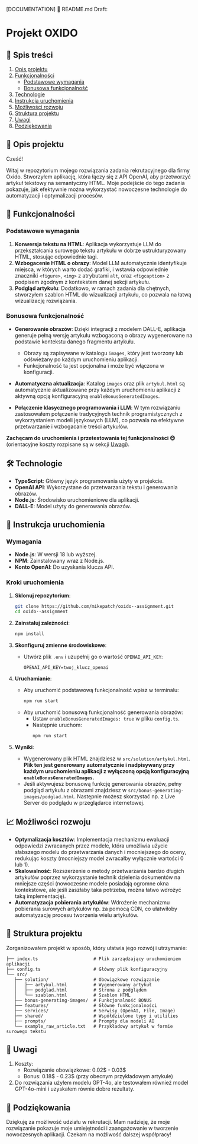 [DOCUMENTATION] 📄 README.md Draft:

# Projekt OXIDO

## 📑 Spis treści

1. [Opis projektu](#🚀-opis-projektu)
2. [Funkcjonalności](#🔧-funkcjonalności)
   - [Podstawowe wymagania](#podstawowe-wymagania)
   - [Bonusowa funkcjonalność](#bonusowa-funkcjonalność)
3. [Technologie](#🛠️-technologie)
4. [Instrukcja uruchomienia](#📝-instrukcja-uruchomienia)
5. [Możliwości rozwoju](#📈-możliwości-rozwoju)
6. [Struktura projektu](#📂-struktura-projektu)
7. [Uwagi](#📝-uwagi)
8. [Podziękowania](#🤝-podziękowania)

## 🚀 Opis projektu

Cześć!

Witaj w repozytorium mojego rozwiązania zadania rekrutacyjnego dla firmy Oxido. Stworzyłem aplikację, która łączy się z API OpenAI, aby przetworzyć artykuł tekstowy na semantyczny HTML. Moje podejście do tego zadania pokazuje, jak efektywnie można wykorzystać nowoczesne technologie do automatyzacji i optymalizacji procesów.

## 🔧 Funkcjonalności

### Podstawowe wymagania

1. **Konwersja tekstu na HTML**: Aplikacja wykorzystuje LLM do przekształcania surowego tekstu artykułu w dobrze ustrukturyzowany HTML, stosując odpowiednie tagi.
2. **Wzbogacenie HTML o obrazy**: Model LLM automatycznie identyfikuje miejsca, w których warto dodać grafiki, i wstawia odpowiednie znaczniki `<figure>`, `<img>` z atrybutami `alt`, oraz `<figcaption>` z podpisem zgodnym z kontekstem danej sekcji artykułu.
3. **Podgląd artykułu**: Dodatkowo, w ramach zadania dla chętnych, stworzyłem szablon HTML do wizualizacji artykułu, co pozwala na łatwą wizualizację rozwiązania.

### Bonusowa funkcjonalność

- **Generowanie obrazów**: Dzięki integracji z modelem DALL-E, aplikacja generuje pełną wersję artykułu wzbogaconą o obrazy wygenerowane na podstawie kontekstu danego fragmentu artykułu.

  - Obrazy są zapisywane w katalogu `images`, który jest tworzony lub odświeżany po każdym uruchomieniu aplikacji.
  - Funkcjonalność ta jest opcjonalna i może być włączona w konfiguracji.

- **Automatyczna aktualizacja**: Katalog `images` oraz plik `artykul.html` są automatycznie aktualizowane przy każdym uruchomieniu aplikacji z aktywną opcją konfiguracyjną `enableBonusGeneratedImages`.
- **Połączenie klasycznego programowania i LLM**: W tym rozwiązaniu zastosowałem połączenie tradycyjnych technik programistycznych z wykorzystaniem modeli językowych (LLM), co pozwala na efektywne przetwarzanie i wzbogacanie treści artykułów.

**Zachęcam do uruchomienia i przetestowania tej funkcjonalności 😊** (orientacyjne koszty rozpisane są w sekcji [Uwagi](#📝-uwagi)).

## 🛠️ Technologie

- **TypeScript**: Główny język programowania użyty w projekcie.
- **OpenAI API**: Wykorzystane do przetwarzania tekstu i generowania obrazów.
- **Node.js**: Środowisko uruchomieniowe dla aplikacji.
- **DALL-E**: Model użyty do generowania obrazów.

## 📝 Instrukcja uruchomienia

### Wymagania

- **Node.js**: W wersji 18 lub wyższej.
- **NPM**: Zainstalowany wraz z Node.js.
- **Konto OpenAI**: Do uzyskania klucza API.

### Kroki uruchomienia

1. **Sklonuj repozytorium**:

   ```bash
   git clone https://github.com/mikepatch/oxido--assignment.git
   cd oxido--assignment
   ```

2. **Zainstaluj zależności**:

   ```bash
   npm install
   ```

3. **Skonfiguruj zmienne środowiskowe**:

   - Utwórz plik `.env` i uzupełnij go o wartość `OPENAI_API_KEY`:
     ```plaintext
     OPENAI_API_KEY=twoj_klucz_openai
     ```

4. **Uruchamianie**:

   - Aby uruchomić podstawową funkcjonalność wpisz w terminalu:
     ```bash
     npm run start
     ```
   - Aby uruchomić bonusową funkcjonalność generowania obrazów:
     - Ustaw `enableBonusGeneratedImages: true` w pliku `config.ts`.
     - Następnie uruchom:
       ```bash
       npm run start
       ```

5. **Wyniki**:
   - Wygenerowany plik HTML znajdziesz w `src/solution/artykul.html`. **Plik ten jest generowany automatycznie i nadpisywany przy każdym uruchomieniu aplikacji z wyłączoną opcją konfiguracyjną `enableBonusGeneratedImages`.**
   - Jeśli aktywujesz bonusową funkcję generowania obrazów, pełny podgląd artykułu z obrazami znajdziesz w `src/bonus-generating-images/podglad.html`. Następnie możesz skorzystać np. z Live Server do podglądu w przeglądarce internetowej.

## 📈 Możliwości rozwoju

- **Optymalizacja kosztów**: Implementacja mechanizmu ewaluacji odpowiedzi zwracanych przez modele, która umożliwia użycie słabszego modelu do przetwarzania danych i mocniejszego do oceny, redukując koszty (mocniejszy model zwracałby wyłącznie wartości 0 lub 1).
- **Skalowalność**: Rozszerzenie o metody przetwarzania bardzo długich artykułów poprzez wykorzystanie technik dzielenia dokumentów na mniejsze części (nowoczesne modele posiadają ogromne okna kontekstowe, ale jeśli zaszłaby taka potrzeba, można łatwo wdrożyć taką implementację).
- **Automatyzacja pobierania artykułów**: Wdrożenie mechanizmu pobierania surowych artykułów np. za pomocą CDN, co ułatwiłoby automatyzację procesu tworzenia wielu artykułów.

## 📂 Struktura projektu

Zorganizowałem projekt w sposób, który ułatwia jego rozwój i utrzymanie:

```
├── index.ts                     # Plik zarządzający uruchomieniem aplikacji
├── config.ts                    # Główny plik konfiguracyjny
└── src/
   ├── solution/                 # Obowiązkowe rozwiązanie
   │   ├── artykul.html          # Wygenerowany artykuł
   │   ├── podglad.html          # Strona z podglądem
   │   └── szablon.html          # Szablon HTML
   ├── bonus-generating-images/  # Funkcjonalność BONUS
   ├── features/                 # Główne funkcjonalności
   ├── services/                 # Serwisy (OpenAI, File, Image)
   ├── shared/                   # Współdzielone typy i utilities
   ├── prompts/                  # Prompty dla modeli AI
   └── example_raw_article.txt   # Przykładowy artykuł w formie surowego tekstu
```

## 📝 Uwagi

1. Koszty:
   - Rozwiązanie obowiązkowe: 0.02$ - 0.03$
   - Bonus: 0.18$ - 0.23$ (przy obecnym przykładowym artykule)
2. Do rozwiązania użyłem modelu GPT-4o, ale testowałem również model GPT-4o-mini i uzyskałem równie dobre rezultaty.

## 🤝 Podziękowania

Dziękuję za możliwość udziału w rekrutacji. Mam nadzieję, że moje rozwiązanie pokazuje moje umiejętności i zaangażowanie w tworzenie nowoczesnych aplikacji. Czekam na możliwość dalszej współpracy!
